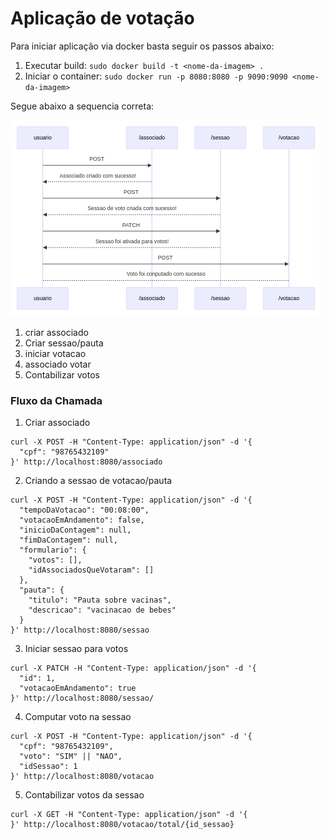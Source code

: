 # Aplicação de votação

Para iniciar aplicação via docker basta seguir os passos abaixo:

1. Executar build: ``sudo docker build -t <nome-da-imagem> .``
2. Iniciar o container: ``sudo docker run -p 8080:8080 -p 9090:9090 <nome-da-imagem>``

Segue abaixo a sequencia correta:

![sequencia](documents/diagrama_sequencia1.png)

1. criar associado
2. Criar sessao/pauta
3. iniciar votacao
4. associado votar
5. Contabilizar votos

### Fluxo da Chamada

1. Criar associado
```shell
curl -X POST -H "Content-Type: application/json" -d '{
  "cpf": "98765432109"
}' http://localhost:8080/associado
```

2. Criando a sessao de votacao/pauta

```shell
curl -X POST -H "Content-Type: application/json" -d '{
  "tempoDaVotacao": "00:08:00",
  "votacaoEmAndamento": false,
  "inicioDaContagem": null,
  "fimDaContagem": null,
  "formulario": {
    "votos": [],
    "idAssociadosQueVotaram": []
  },
  "pauta": {
    "titulo": "Pauta sobre vacinas",
    "descricao": "vacinacao de bebes"
  }
}' http://localhost:8080/sessao
```

3. Iniciar sessao para votos

```shell
curl -X PATCH -H "Content-Type: application/json" -d '{
  "id": 1,
  "votacaoEmAndamento": true
}' http://localhost:8080/sessao/
```

4. Computar voto na sessao

```shell
curl -X POST -H "Content-Type: application/json" -d '{
  "cpf": "98765432109",
  "voto": "SIM" || "NAO",
  "idSessao": 1
}' http://localhost:8080/votacao
```

5. Contabilizar votos da sessao

```shell
curl -X GET -H "Content-Type: application/json" -d '{
}' http://localhost:8080/votacao/total/{id_sessao}
```